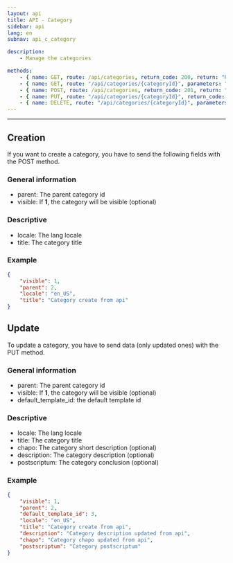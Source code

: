 ```yaml
---
layout: api
title: API - Category
sidebar: api
lang: en
subnav: api_c_category

description:
    - Manage the categories

methods:
    - { name: GET, route: /api/categories, return_code: 200, return: "Results of the 'category' loop" }
    - { name: GET, route: "/api/categories/{categoryId}", parameters: "categoryId: The category id", return_code: 200, return: "Results of the 'category' loop for category id" }
    - { name: POST, route: /api/categories, return_code: 201, return: "Results of the 'category' loop for the created category"}
    - { name: PUT, route: "/api/categories/{categoryId}", return_code: 204, return: Nothing }
    - { name: DELETE, route: "/api/categories/{categoryId}", parameters: "categoryId: The category id", return_code: 204, return: Nothing }
---
```

---

## Creation

If you want to create a category, you have to send the following fields with the POST method.

### General information

- parent: The parent category id
- visible: If **1**, the category will be visible (optional)

### Descriptive

- locale: The lang locale
- title: The category title

### Example

```json
{
    "visible": 1,
    "parent": 2,
    "locale": "en_US",
    "title": "Category create from api"
}
```

## Update

To update a category, you have to send data (only updated ones) with the PUT method.

### General information

- parent: The parent category id
- visible: If **1**, the category will be visible (optional)
- default_template_id: the default template id

### Descriptive

- locale: The lang locale
- title: The category title
- chapo: The category short description (optional)
- description: The category description (optional)
- postscriptum: The category conclusion (optional)

### Example

```json
{
    "visible": 1,
    "parent": 2,
    "default_template_id": 3,
    "locale": "en_US",
    "title": "Category create from api",
    "description": "Category description updated from api",
    "chapo": "Category chapo updated from api",
    "postscriptum": "Category postscriptum"
}
```

